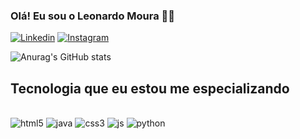 ### Olá! Eu sou o Leonardo Moura ✌🏻

[![Linkedin](https://img.shields.io/badge/LinkedIn-0077B5?style=for-the-badge&logo=linkedin&logoColor=white)](https://www.linkedin.com/in/leonardo-de-moura-carneiro-190241287/)
[![Instagram](https://img.shields.io/badge/Instagram-E4405F?style=for-the-badge&logo=instagram&logoColor=white)](https://www.instagram.com/tutucarmoura/)

![Anurag's GitHub stats](https://github-readme-stats.vercel.app/api?username=leoTuTu1&show_icons=true&theme=dracula)

## Tecnologia que eu estou me especializando

<div style="display: inline_block"><br/>
  <img olign="center" alt="html5" src="https://img.shields.io/badge/HTML5-E34F26?style=for-the-badge&logo=html5&logoColor=white" />
   <img olign="center" alt="java" src="https://img.shields.io/badge/Java-ED8B00?style=for-the-badge&logo=openjdk&logoColor=white" />
   <img olign="center" alt="css3" src="https://img.shields.io/badge/CSS3-1572B6?style=for-the-badge&logo=css3&logoColor=white" />
   <img olign="center" alt="js" src="https://img.shields.io/badge/JavaScript-323330?style=for-the-badge&logo=javascript&logoColor=F7DF1E" />
   <img olign="center" alt="python" src="https://img.shields.io/badge/Python-14354C?style=for-the-badge&logo=python&logoColor=white" />

</div>
